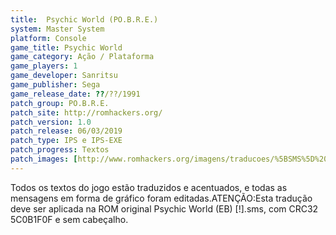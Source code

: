 ```yaml
---
title:  Psychic World (PO.B.R.E.)
system: Master System
platform: Console
game_title: Psychic World
game_category: Ação / Plataforma
game_players: 1
game_developer: Sanritsu
game_publisher: Sega
game_release_date: ??/??/1991
patch_group: PO.B.R.E.
patch_site: http://romhackers.org/
patch_version: 1.0
patch_release: 06/03/2019
patch_type: IPS e IPS-EXE
patch_progress: Textos
patch_images: [http://www.romhackers.org/imagens/traducoes/%5BSMS%5D%20Psychic%20World%20-%20POBRE%20-%201.png,http://www.romhackers.org/imagens/traducoes/%5BSMS%5D%20Psychic%20World%20-%20POBRE%20-%202.png,http://www.romhackers.org/imagens/traducoes/%5BSMS%5D%20Psychic%20World%20-%20POBRE%20-%203.png]
---
```

Todos os textos do jogo estão traduzidos e acentuados, e todas as mensagens em forma de gráfico foram editadas.ATENÇÃO:Esta tradução deve ser aplicada na ROM original Psychic World (EB) [!].sms, com CRC32 5C0B1F0F e sem cabeçalho.